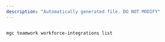 ```yaml
---
description: "Automatically generated file. DO NOT MODIFY"
---
```


```bash

mgc teamwork workforce-integrations list

```